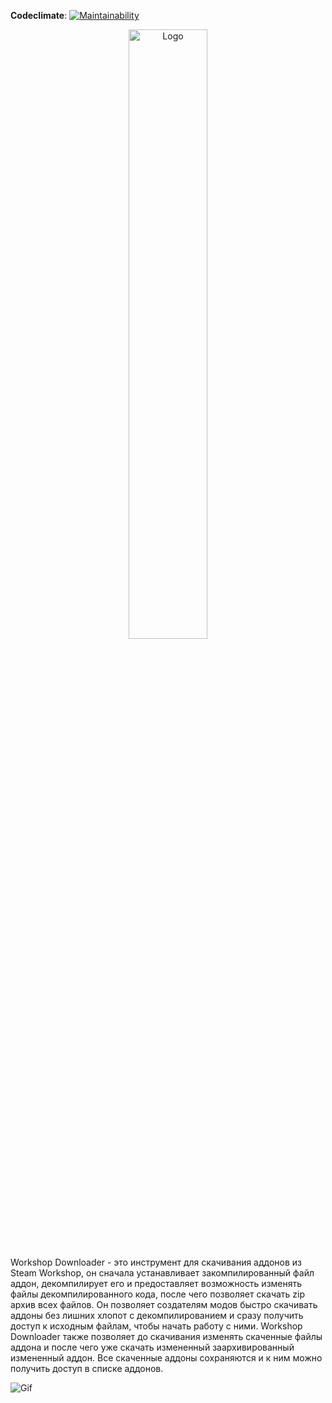 **Codeclimate**: [![Maintainability](https://api.codeclimate.com/v1/badges/26ffa6f4b43c9c5d38d2/maintainability)](https://codeclimate.com/github/UotanKlein/workshop-downloader/maintainability)

<p align="center">
    <img src="https://i.imgur.com/P9L5wrv.png" alt="Logo" style="width:50%; height:auto;">
</p>

Workshop Downloader - это инструмент для скачивания аддонов из Steam Workshop, он сначала устанавливает закомпилированный файл аддон, декомпилирует его и предоставляет возможность изменять файлы декомпилированного кода, после чего позволяет скачать zip архив всех файлов.
Он позволяет создателям модов быстро скачивать аддоны без лишних хлопот с декомпилированием и сразу получить доступ к исходным файлам, чтобы начать работу с ними.
Workshop Downloader также позволяет до скачивания изменять скаченные файлы аддона и после чего уже скачать измененный заархивированный измененный аддон. Все скаченные аддоны сохраняются и к ним можно получить доступ в списке аддонов.

![Gif](https://i.imgur.com/8Ig3rlu.gif)
